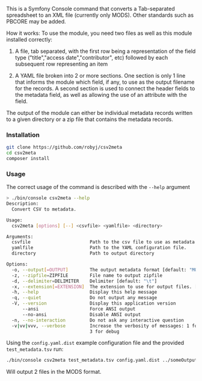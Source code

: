 This is a Symfony Console command that converts a Tab-separated spreadsheet to an XML file 
(currently only MODS). Other standards such as PBCORE may be added.


How it works:
To use the module, you need two files as well as this module installed correctly:

1) A file, tab separated, with the first row being a representation of the field type
   ("title","access date","contributor", etc) followed by each subsequent row representing
   an item

2) A YAML file broken into 2 or more sections. One section is only 1 line that informs the
   module which field, if any, to use as the output filename for the records. A second
   section is used to connect the header fields to the metadata field, as well as
   allowing the use of an attribute with the field.

The output of the module can either be individual metadata records written to a given
directory or a zip file that contains the metadata records.

### Installation
```bash
git clone https://github.com/robyj/csv2meta
cd csv2meta
composer install
```

### Usage
The correct usage of the command is described with the `--help` argument
```bash
> ./bin/console csv2meta --help
Description:
  Convert CSV to metadata.

Usage:
  csv2meta [options] [--] <csvfile> <yamlfile> <directory>

Arguments:
  csvfile                      Path to the csv file to use as metadata source
  yamlfile                     Path to the YAML configuration file.
  directory                    Path to output directory

Options:
  -o, --output[=OUTPUT]        The output metadata format [default: "MODS"]
  -z, --zipfile=ZIPFILE        File name to output zipfile
  -d, --delimiter=DELIMITER    Delimiter [default: "\t"]
  -x, --extension[=EXTENSION]  The extension to use for output files. [default: "txt"]
  -h, --help                   Display this help message
  -q, --quiet                  Do not output any message
  -V, --version                Display this application version
      --ansi                   Force ANSI output
      --no-ansi                Disable ANSI output
  -n, --no-interaction         Do not ask any interactive question
  -v|vv|vvv, --verbose         Increase the verbosity of messages: 1 for normal output, 2 for more verbose output and 
                               3 for debug
```


Using the `config.yaml.dist` example configuration file and the provided `test_metadata.tsv` run:
```bash
./bin/console csv2meta test_metadata.tsv config.yaml.dist ../someOutputDirectory
```

Will output 2 files in the MODS format.
